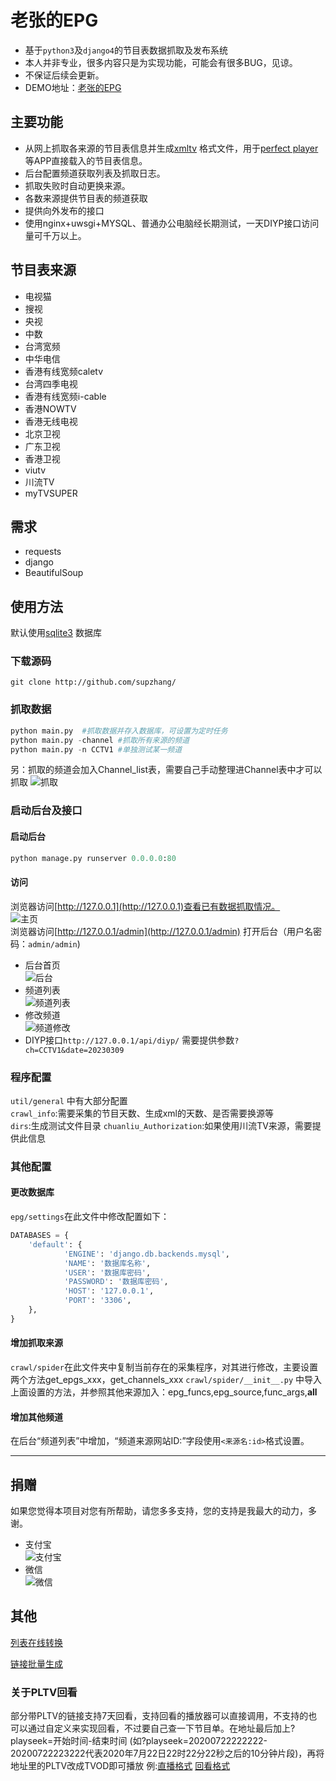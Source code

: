 # 老张的EPG  
* 基于`python3`及`django4`的节目表数据抓取及发布系统
* 本人并非专业，很多内容只是为实现功能，可能会有很多BUG，见谅。
* 不保证后续会更新。
* DEMO地址：[老张的EPG](http://epg.51zmt.top:8000/)  

## 主要功能  
- 从网上抓取各来源的节目表信息并生成[xmltv](http://wiki.xmltv.org/) 格式文件，用于[perfect player](http://niklabs.com/) 等APP直接载入的节目表信息。
- 后台配置频道获取列表及抓取日志。
- 抓取失败时自动更换来源。
- 各数来源提供节目表的频道获取
- 提供向外发布的接口
- 使用nginx+uwsgi+MYSQL、普通办公电脑经长期测试，一天DIYP接口访问量可千万以上。  

## 节目表来源  
- 电视猫
- 搜视
- 央视
- 中数
- 台湾宽频
- 中华电信
- 香港有线宽频caletv
- 台湾四季电视
- 香港有线宽频i-cable
- 香港NOWTV
- 香港无线电视
- 北京卫视
- 广东卫视
- 香港卫视
- viutv
- 川流TV
- myTVSUPER  
## 需求  
- requests
- django
- BeautifulSoup  
## 使用方法
默认使用[sqlite3](https://www.sqlite.org/) 数据库  
### 下载源码  
```git clone http://github.com/supzhang/```  
### 抓取数据  
```python
python main.py  #抓取数据并存入数据库，可设置为定时任务
python main.py -channel #抓取所有来源的频道
python main.py -n CCTV1 #单独测试某一频道  
```
另：抓取的频道会加入Channel_list表，需要自己手动整理进Channel表中才可以抓取
![抓取](./img/crawl.png)  
### 启动后台及接口
#### 启动后台
```python
python manage.py runserver 0.0.0.0:80
```
#### 访问  
浏览器访问[http://127.0.0.1](http://127.0.0.1)查看已有数据抓取情况。  
![主页](./img/main_page.png)  
浏览器访问[http://127.0.0.1/admin](http://127.0.0.1/admin) 打开后台（用户名密码：`admin/admin`)  
- 后台首页  
![后台](./img/back.png)  
- 频道列表    
![频道列表](./img/channel1.png)  
- 修改频道   
![频道修改](./img/channel2.png)
- DIYP接口`http://127.0.0.1/api/diyp/` 需要提供参数`?ch=CCTV1&date=20230309` 
### 程序配置  
`util/general` 中有大部分配置  
`crawl_info`:需要采集的节目天数、生成xml的天数、是否需要换源等  
`dirs`:生成测试文件目录
`chuanliu_Authorization`:如果使用川流TV来源，需要提供此信息
### 其他配置  
#### 更改数据库    
`epg/settings`在此文件中修改配置如下：
```python
DATABASES = {
    'default': {
            'ENGINE': 'django.db.backends.mysql',
            'NAME': '数据库名称',
            'USER': '数据库密码',
            'PASSWORD': '数据库密码',
            'HOST': '127.0.0.1',
            'PORT': '3306',
    },
}
```
#### 增加抓取来源  
`crawl/spider`在此文件夹中复制当前存在的采集程序，对其进行修改，主要设置两个方法get_epgs_xxx，get_channels_xxx
`crawl/spider/__init__.py` 中导入上面设置的方法，并参照其他来源加入：epg_funcs,epg_source,func_args,__all__  
#### 增加其他频道  
在后台“频道列表”中增加，“频道来源网站ID:”字段使用`<来源名:id>`格式设置。
****
## 捐赠
如果您觉得本项目对您有所帮助，请您多多支持，您的支持是我最大的动力，多谢。  
- 支付宝  
![支付宝](./img/alipay.jpg)  
- 微信  
![微信](./img/wechat.png)

## 其他
[列表在线转换](https://guihet.com/tvlistconvert.html)

[链接批量生成](http://tools.jb51.net/aideddesign/ljscq)

### 关于PLTV回看
<p>部分带PLTV的链接支持7天回看，支持回看的播放器可以直接调用，不支持的也可以通过自定义来实现回看，不过要自己查一下节目单。在地址最后加上?playseek=开始时间-结束时间 (如?playseek=20200722222222-20200722223222代表2020年7月22日22时22分22秒之后的10分钟片段)，再将地址里的PLTV改成TVOD即可播放 例:<a href="http://183.207.248.108/ott.js.chinamobile.com/PLTV/3/224/3221227581/index.m3u8" rel="nofollow">直播格式</a> <a href="http://183.207.248.108/ott.js.chinamobile.com/TVOD/3/224/3221227581/index.m3u8?playseek=20200722222222-20200722223222" rel="nofollow">回看格式</a></p>


